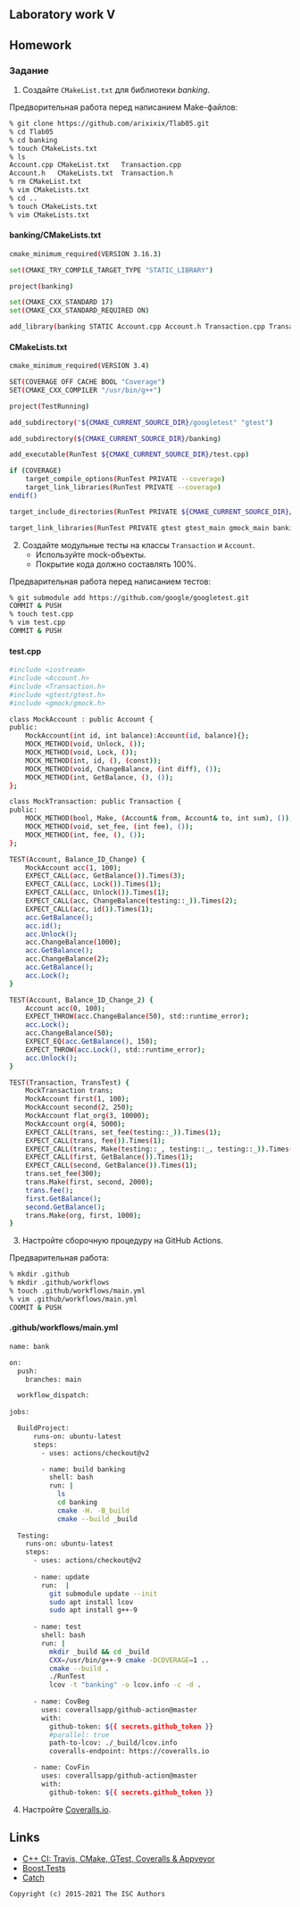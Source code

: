 ## Laboratory work V

## Homework

### Задание
1. Создайте `CMakeList.txt` для библиотеки *banking*.

Предворительная работа перед написанием Make-файлов:

```sh
% git clone https://github.com/arixixix/Tlab05.git
% cd Tlab05
% cd banking 
% touch CMakeLists.txt
% ls
Account.cpp	CMakeList.txt	Transaction.cpp
Account.h	CMakeLists.txt	Transaction.h
% rm CMakeList.txt 
% vim CMakeLists.txt 
% cd ..
% touch CMakeLists.txt
% vim CMakeLists.txt
```


#### banking/CMakeLists.txt

```sh
cmake_minimum_required(VERSION 3.16.3)

set(CMAKE_TRY_COMPILE_TARGET_TYPE "STATIC_LIBRARY")

project(banking)

set(CMAKE_CXX_STANDARD 17)
set(CMAKE_CXX_STANDARD_REQUIRED ON)

add_library(banking STATIC Account.cpp Account.h Transaction.cpp Transaction.h)
```

#### CMakeLists.txt

```sh
cmake_minimum_required(VERSION 3.4)

SET(COVERAGE OFF CACHE BOOL "Coverage")
SET(CMAKE_CXX_COMPILER "/usr/bin/g++")

project(TestRunning)

add_subdirectory("${CMAKE_CURRENT_SOURCE_DIR}/googletest" "gtest")

add_subdirectory(${CMAKE_CURRENT_SOURCE_DIR}/banking)

add_executable(RunTest ${CMAKE_CURRENT_SOURCE_DIR}/test.cpp)

if (COVERAGE)
    target_compile_options(RunTest PRIVATE --coverage)
    target_link_libraries(RunTest PRIVATE --coverage)
endif()

target_include_directories(RunTest PRIVATE ${CMAKE_CURRENT_SOURCE_DIR}/banking)

target_link_libraries(RunTest PRIVATE gtest gtest_main gmock_main banking)
```


2. Создайте модульные тесты на классы `Transaction` и `Account`.
    * Используйте mock-объекты.
    * Покрытие кода должно составлять 100%.
  
Предварительная работа перед написанием тестов:

```sh
% git submodule add https://github.com/google/googletest.git
COMMIT & PUSH
% touch test.cpp
% vim test.cpp 
COMMIT & PUSH
```

#### test.cpp

```sh
#include <iostream>
#include <Account.h>
#include <Transaction.h>
#include <gtest/gtest.h>
#include <gmock/gmock.h>

class MockAccount : public Account {
public:
    MockAccount(int id, int balance):Account(id, balance){};
    MOCK_METHOD(void, Unlock, ());
    MOCK_METHOD(void, Lock, ());
    MOCK_METHOD(int, id, (), (const));
    MOCK_METHOD(void, ChangeBalance, (int diff), ());
    MOCK_METHOD(int, GetBalance, (), ());
};

class MockTransaction: public Transaction {
public:
    MOCK_METHOD(bool, Make, (Account& from, Account& to, int sum), ());
    MOCK_METHOD(void, set_fee, (int fee), ());
    MOCK_METHOD(int, fee, (), ());
};

TEST(Account, Balance_ID_Change) {
    MockAccount acc(1, 100);
    EXPECT_CALL(acc, GetBalance()).Times(3);
    EXPECT_CALL(acc, Lock()).Times(1);
    EXPECT_CALL(acc, Unlock()).Times(1);
    EXPECT_CALL(acc, ChangeBalance(testing::_)).Times(2);
    EXPECT_CALL(acc, id()).Times(1);
    acc.GetBalance();
    acc.id();
    acc.Unlock();
    acc.ChangeBalance(1000);
    acc.GetBalance();
    acc.ChangeBalance(2);
    acc.GetBalance();
    acc.Lock();
}

TEST(Account, Balance_ID_Change_2) {
    Account acc(0, 100);
    EXPECT_THROW(acc.ChangeBalance(50), std::runtime_error);
    acc.Lock();
    acc.ChangeBalance(50);
    EXPECT_EQ(acc.GetBalance(), 150);
    EXPECT_THROW(acc.Lock(), std::runtime_error);
    acc.Unlock();
}

TEST(Transaction, TransTest) {
    MockTransaction trans;
    MockAccount first(1, 100);
    MockAccount second(2, 250);
    MockAccount flat_org(3, 10000);
    MockAccount org(4, 5000);
    EXPECT_CALL(trans, set_fee(testing::_)).Times(1);
    EXPECT_CALL(trans, fee()).Times(1);
    EXPECT_CALL(trans, Make(testing::_, testing::_, testing::_)).Times(2);
    EXPECT_CALL(first, GetBalance()).Times(1);
    EXPECT_CALL(second, GetBalance()).Times(1);
    trans.set_fee(300);
    trans.Make(first, second, 2000);
    trans.fee();
    first.GetBalance();
    second.GetBalance();
    trans.Make(org, first, 1000);
}
```

3. Настройте сборочную процедуру на GitHub Actions.

Предварительная работа:

```sh
% mkdir .github          
% mkdir .github/workflows
% touch .github/workflows/main.yml
% vim .github/workflows/main.yml
COOMIT & PUSH
```

#### .github/workflows/main.yml

```sh
name: bank

on:
  push:
    branches: main

  workflow_dispatch:
      
jobs:

  BuildProject:
      runs-on: ubuntu-latest
      steps:
        - uses: actions/checkout@v2

        - name: build banking
          shell: bash
          run: |
            ls
            cd banking
            cmake -H. -B_build
            cmake --build _build
          
  Testing:
    runs-on: ubuntu-latest
    steps:
      - uses: actions/checkout@v2
      
      - name: update
        run:  |
          git submodule update --init
          sudo apt install lcov
          sudo apt install g++-9
      
      - name: test
        shell: bash
        run: |
          mkdir _build && cd _build
          CXX=/usr/bin/g++-9 cmake -DCOVERAGE=1 ..
          cmake --build .
          ./RunTest
          lcov -t "banking" -o lcov.info -c -d .
          
      - name: CovBeg
        uses: coverallsapp/github-action@master
        with:
          github-token: ${{ secrets.github_token }}
          #parallel: true
          path-to-lcov: ./_build/lcov.info
          coveralls-endpoint: https://coveralls.io

      - name: CovFin
        uses: coverallsapp/github-action@master
        with:
          github-token: ${{ secrets.github_token }}
```


4. Настройте [Coveralls.io](https://coveralls.io/).

## Links

- [C++ CI: Travis, CMake, GTest, Coveralls & Appveyor](http://david-grs.github.io/cpp-clang-travis-cmake-gtest-coveralls-appveyor/)
- [Boost.Tests](http://www.boost.org/doc/libs/1_63_0/libs/test/doc/html/)
- [Catch](https://github.com/catchorg/Catch2)

```
Copyright (c) 2015-2021 The ISC Authors
```
